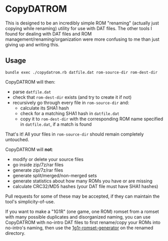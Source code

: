 # CopyDATROM

This is designed to be an incredibly simple ROM "renaming" (actually just copying while renaming) utility for use with DAT files. The other tools I found for dealing with DAT files and ROM management/renaming/organization were more confusing to me than just giving up and writing this.

## Usage

    bundle exec ./copydatrom.rb datfile.dat rom-source-dir rom-dest-dir

CopyDATROM will then:

 * parse `datfile.dat`
 * check that `rom-dest-dir` exists (and try to create it if not)
 * recursively go through every file in `rom-source-dir` and:
     * calculate its SHA1 hash
     * check for a matching SHA1 hash in `datfile.dat`
     * copy it to `rom-dest-dir` with the corresponding ROM name specified in `datfile.dat`, if a match is found

That's it! All your files in `rom-source-dir` should remain completely untouched.

CopyDATROM will **not**:

 * modify or delete your source files
 * go inside zip/7z/rar files
 * generate zip/7z/rar files
 * generate split/merged/non-merged sets
 * generate statistics about how many ROMs you have or are missing
 * calculate CRC32/MD5 hashes (your DAT file must have SHA1 hashes)
 
Pull requests for some of these may be accepted, if they can maintain the tool's simplicity-of-use.

If you want to make a "1G1R" (one game, one ROM) romset from a romset with many possible duplicates and disorganized naming, you can use CopyDATROM with no-intro DAT files to first rename/copy your ROMs into no-intro's naming, then use the [1g1r-romset-generator](https://github.com/andrebrait/1g1r-romset-generator) on the renamed directory.
